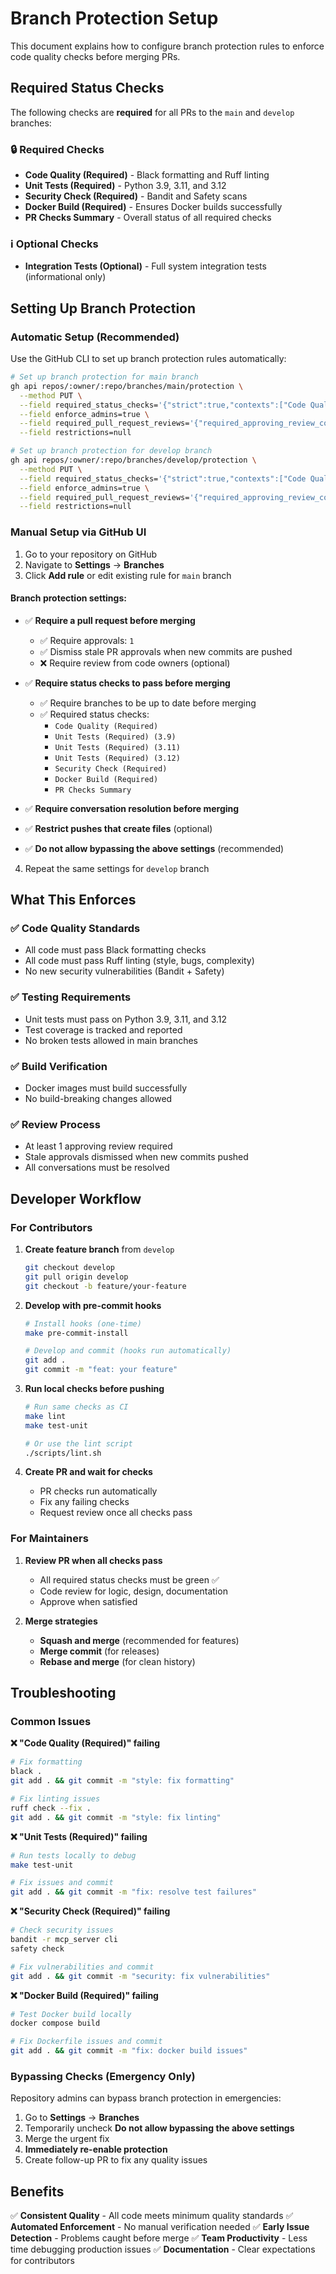 # Branch Protection Setup

This document explains how to configure branch protection rules to enforce code quality checks before merging PRs.

## Required Status Checks

The following checks are **required** for all PRs to the `main` and `develop` branches:

### 🔒 Required Checks
- **Code Quality (Required)** - Black formatting and Ruff linting
- **Unit Tests (Required)** - Python 3.9, 3.11, and 3.12
- **Security Check (Required)** - Bandit and Safety scans
- **Docker Build (Required)** - Ensures Docker builds successfully
- **PR Checks Summary** - Overall status of all required checks

### ℹ️ Optional Checks
- **Integration Tests (Optional)** - Full system integration tests (informational only)

## Setting Up Branch Protection

### Automatic Setup (Recommended)

Use the GitHub CLI to set up branch protection rules automatically:

```bash
# Set up branch protection for main branch
gh api repos/:owner/:repo/branches/main/protection \
  --method PUT \
  --field required_status_checks='{"strict":true,"contexts":["Code Quality (Required)","Unit Tests (Required) (3.9)","Unit Tests (Required) (3.11)","Unit Tests (Required) (3.12)","Security Check (Required)","Docker Build (Required)","PR Checks Summary"]}' \
  --field enforce_admins=true \
  --field required_pull_request_reviews='{"required_approving_review_count":1,"dismiss_stale_reviews":true,"require_code_owner_reviews":false}' \
  --field restrictions=null

# Set up branch protection for develop branch  
gh api repos/:owner/:repo/branches/develop/protection \
  --method PUT \
  --field required_status_checks='{"strict":true,"contexts":["Code Quality (Required)","Unit Tests (Required) (3.9)","Unit Tests (Required) (3.11)","Unit Tests (Required) (3.12)","Security Check (Required)","Docker Build (Required)","PR Checks Summary"]}' \
  --field enforce_admins=true \
  --field required_pull_request_reviews='{"required_approving_review_count":1,"dismiss_stale_reviews":true,"require_code_owner_reviews":false}' \
  --field restrictions=null
```

### Manual Setup via GitHub UI

1. Go to your repository on GitHub
2. Navigate to **Settings** → **Branches**
3. Click **Add rule** or edit existing rule for `main` branch

#### Branch protection settings:
- ✅ **Require a pull request before merging**
  - ✅ Require approvals: `1`
  - ✅ Dismiss stale PR approvals when new commits are pushed
  - ❌ Require review from code owners (optional)

- ✅ **Require status checks to pass before merging**
  - ✅ Require branches to be up to date before merging
  - ✅ Required status checks:
    - `Code Quality (Required)`
    - `Unit Tests (Required) (3.9)`
    - `Unit Tests (Required) (3.11)` 
    - `Unit Tests (Required) (3.12)`
    - `Security Check (Required)`
    - `Docker Build (Required)`
    - `PR Checks Summary`

- ✅ **Require conversation resolution before merging**
- ✅ **Restrict pushes that create files** (optional)
- ✅ **Do not allow bypassing the above settings** (recommended)

4. Repeat the same settings for `develop` branch

## What This Enforces

### ✅ Code Quality Standards
- All code must pass Black formatting checks
- All code must pass Ruff linting (style, bugs, complexity)
- No new security vulnerabilities (Bandit + Safety)

### ✅ Testing Requirements  
- Unit tests must pass on Python 3.9, 3.11, and 3.12
- Test coverage is tracked and reported
- No broken tests allowed in main branches

### ✅ Build Verification
- Docker images must build successfully
- No build-breaking changes allowed

### ✅ Review Process
- At least 1 approving review required
- Stale approvals dismissed when new commits pushed
- All conversations must be resolved

## Developer Workflow

### For Contributors

1. **Create feature branch** from `develop`
   ```bash
   git checkout develop
   git pull origin develop
   git checkout -b feature/your-feature
   ```

2. **Develop with pre-commit hooks**
   ```bash
   # Install hooks (one-time)
   make pre-commit-install
   
   # Develop and commit (hooks run automatically)
   git add .
   git commit -m "feat: your feature"
   ```

3. **Run local checks before pushing**
   ```bash
   # Run same checks as CI
   make lint
   make test-unit
   
   # Or use the lint script
   ./scripts/lint.sh
   ```

4. **Create PR and wait for checks**
   - PR checks run automatically
   - Fix any failing checks
   - Request review once all checks pass

### For Maintainers

1. **Review PR when all checks pass**
   - All required status checks must be green ✅
   - Code review for logic, design, documentation
   - Approve when satisfied

2. **Merge strategies**
   - **Squash and merge** (recommended for features)
   - **Merge commit** (for releases)
   - **Rebase and merge** (for clean history)

## Troubleshooting

### Common Issues

**❌ "Code Quality (Required)" failing**
```bash
# Fix formatting
black .
git add . && git commit -m "style: fix formatting"

# Fix linting issues  
ruff check --fix .
git add . && git commit -m "style: fix linting"
```

**❌ "Unit Tests (Required)" failing**
```bash
# Run tests locally to debug
make test-unit

# Fix issues and commit
git add . && git commit -m "fix: resolve test failures"
```

**❌ "Security Check (Required)" failing**
```bash
# Check security issues
bandit -r mcp_server cli
safety check

# Fix vulnerabilities and commit
git add . && git commit -m "security: fix vulnerabilities"
```

**❌ "Docker Build (Required)" failing**
```bash
# Test Docker build locally
docker compose build

# Fix Dockerfile issues and commit
git add . && git commit -m "fix: docker build issues"
```

### Bypassing Checks (Emergency Only)

Repository admins can bypass branch protection in emergencies:
1. Go to **Settings** → **Branches**
2. Temporarily uncheck **Do not allow bypassing the above settings**
3. Merge the urgent fix
4. **Immediately re-enable protection**
5. Create follow-up PR to fix any quality issues

## Benefits

✅ **Consistent Quality** - All code meets minimum quality standards
✅ **Automated Enforcement** - No manual verification needed
✅ **Early Issue Detection** - Problems caught before merge
✅ **Team Productivity** - Less time debugging production issues
✅ **Documentation** - Clear expectations for contributors
